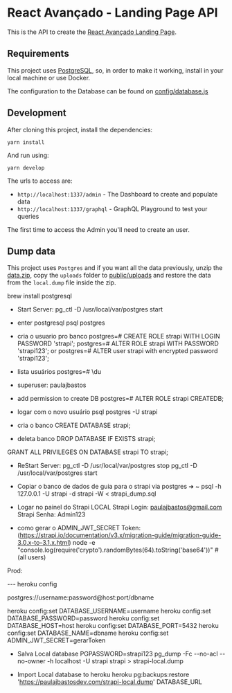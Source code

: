 # React Avançado - Landing Page API

This is the API to create the [React Avançado Landing Page](https://reactavancado.com.br/).

## Requirements

This project uses [PostgreSQL](https://www.postgresql.org/), so, in order to make it working, install in your local machine or use Docker.

The configuration to the Database can be found on [config/database.js](config/database.js)

## Development

After cloning this project, install the dependencies:

```
yarn install
```

And run using:

```
yarn develop
```

The urls to access are:

- `http://localhost:1337/admin` - The Dashboard to create and populate data
- `http://localhost:1337/graphql` - GraphQL Playground to test your queries

The first time to access the Admin you'll need to create an user.

## Dump data

This project uses `Postgres` and if you want all the data previously, unzip the [data.zip](data.zip), copy the `uploads` folder to [public/uploads](public/uploads) and restore the data from the `local.dump` file inside the zip.

brew install postgresql

- Start Server:
pg_ctl -D /usr/local/var/postgres start

- enter postgresql
psql postgres

- cria o usuario pro banco
postgres=# CREATE ROLE strapi WITH LOGIN PASSWORD 'strapi';
postgres=# ALTER ROLE strapi WITH PASSWORD 'strapi123'; 
or
postgres=# ALTER user strapi with encrypted password 'strapi123';


- lista usuários
postgres=# \du
- superuser: paulajbastos

- add permission to create DB
postgres=# ALTER ROLE strapi CREATEDB;

- logar com o novo usuário
psql postgres -U strapi

- cria o banco
CREATE DATABASE strapi;

- deleta banco
DROP DATABASE IF EXISTS strapi;

GRANT ALL PRIVILEGES ON DATABASE strapi TO strapi;

- ReStart Server:
pg_ctl -D /usr/local/var/postgres stop
pg_ctl -D /usr/local/var/postgres start

- Copiar o banco de dados de guia para o strapi via postgres
➜ ~ psql -h 127.0.0.1 -U strapi -d strapi -W < strapi_dump.sql


- Logar no painel do Strapi LOCAL
Strapi Login: paulajbastos@gmail.com
Strapi Senha: Admin123


- como gerar o ADMIN_JWT_SECRET Token:
(https://strapi.io/documentation/v3.x/migration-guide/migration-guide-3.0.x-to-3.1.x.html)
node -e "console.log(require('crypto').randomBytes(64).toString('base64'))" # (all users)


Prod:

--- heroku config

postgres://username:password@host:port/dbname

heroku config:set DATABASE_USERNAME=username
heroku config:set DATABASE_PASSWORD=password
heroku config:set DATABASE_HOST=host
heroku config:set DATABASE_PORT=5432
heroku config:set DATABASE_NAME=dbname
heroku config:set ADMIN_JWT_SECRET=gerarToken

- Salva Local database
PGPASSWORD=strapi123 pg_dump -Fc --no-acl --no-owner -h localhost -U strapi strapi > strapi-local.dump

- Import Local database to heroku
heroku pg:backups:restore 'https://paulajbastosdev.com/strapi-local.dump' DATABASE_URL


